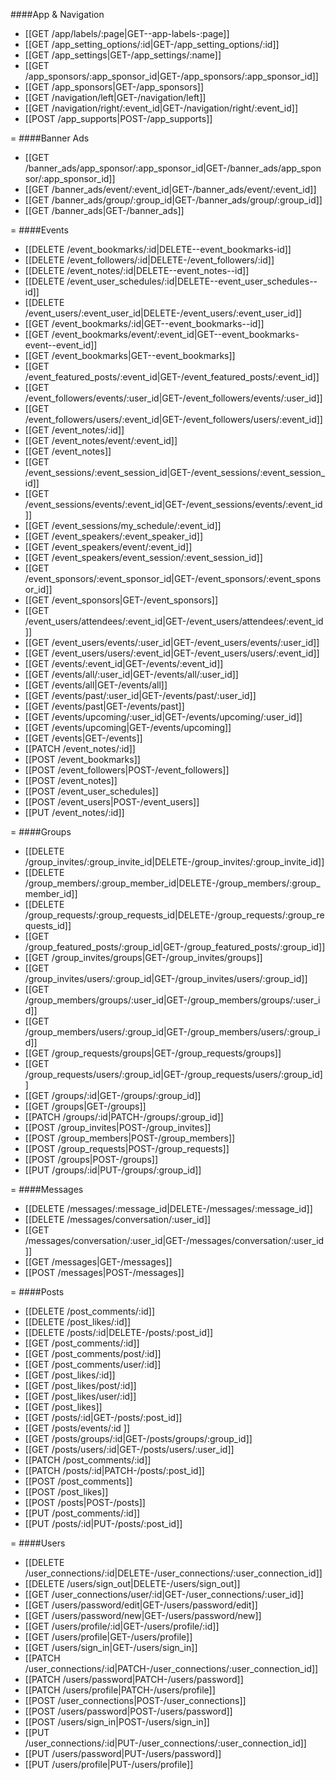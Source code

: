 <!-- --- title: List of all routes -->

####App & Navigation
* [[GET /app/labels/:page|GET--app-labels-:page]]
* [[GET /app_setting_options/:id|GET-&#47;app_setting_options&#47;:id]]
* [[GET /app_settings|GET-&#47;app_settings&#47;:name]]
* [[GET /app_sponsors/:app_sponsor_id|GET-&#47;app_sponsors&#47;:app_sponsor_id]]
* [[GET /app_sponsors|GET-&#47;app_sponsors]]
* [[GET /navigation/left|GET-&#47;navigation&#47;left]]
* [[GET /navigation/right/:event_id|GET-&#47;navigation&#47;right&#47;:event_id]]
* [[POST /app_supports|POST-&#47;app_supports]]

=
####Banner Ads
* [[GET /banner_ads/app_sponsor/:app_sponsor_id|GET-&#47;banner_ads&#47;app_sponsor&#47;:app_sponsor_id]]
* [[GET /banner_ads/event/:event_id|GET-&#47;banner_ads&#47;event&#47;:event_id]]
* [[GET /banner_ads/group/:group_id|GET-&#47;banner_ads&#47;group&#47;:group_id]]
* [[GET /banner_ads|GET-&#47;banner_ads]]

=
####Events
* [[DELETE /event_bookmarks/:id|DELETE--event_bookmarks-id]]
* [[DELETE /event_followers/:id|DELETE-&#47;event_followers&#47;:id]]
* [[DELETE /event_notes/:id|DELETE--event_notes--id]]
* [[DELETE /event_user_schedules/:id|DELETE--event_user_schedules--id]]
* [[DELETE /event_users/:event_user_id|DELETE-&#47;event_users&#47;:event_user_id]]
* [[GET /event_bookmarks/:id|GET--event_bookmarks--id]]
* [[GET /event_bookmarks/event/:event_id|GET--event_bookmarks-event--event_id]]
* [[GET /event_bookmarks|GET--event_bookmarks]]
* [[GET /event_featured_posts/:event_id|GET-&#47;event_featured_posts&#47;:event_id]]
* [[GET /event_followers/events/:user_id|GET-&#47;event_followers&#47;events&#47;:user_id]]
* [[GET /event_followers/users/:event_id|GET-&#47;event_followers&#47;users&#47;:event_id]]
* [[GET /event_notes/:id]]
* [[GET /event_notes/event/:event_id]]
* [[GET /event_notes]]
* [[GET /event_sessions/:event_session_id|GET-&#47;event_sessions&#47;:event_session_id]]
* [[GET /event_sessions/events/:event_id|GET-&#47;event_sessions&#47;events&#47;:event_id]]
* [[GET /event_sessions/my_schedule/:event_id]]
* [[GET /event_speakers/:event_speaker_id]]
* [[GET /event_speakers/event/:event_id]]
* [[GET /event_speakers/event_session/:event_session_id]]
* [[GET /event_sponsors/:event_sponsor_id|GET-&#47;event_sponsors&#47;:event_sponsor_id]]
* [[GET /event_sponsors|GET-&#47;event_sponsors]]
* [[GET /event_users/attendees/:event_id|GET-&#47;event_users&#47;attendees&#47;:event_id]]
* [[GET /event_users/events/:user_id|GET-&#47;event_users&#47;events&#47;:user_id]]
* [[GET /event_users/users/:event_id|GET-&#47;event_users&#47;users&#47;:event_id]]
* [[GET /events/:event_id|GET-&#47;events&#47;:event_id]]
* [[GET /events/all/:user_id|GET-&#47;events&#47;all&#47;:user_id]]
* [[GET /events/all|GET-&#47;events&#47;all]]
* [[GET /events/past/:user_id|GET-&#47;events&#47;past&#47;:user_id]]
* [[GET /events/past|GET-&#47;events&#47;past]]
* [[GET /events/upcoming/:user_id|GET-&#47;events&#47;upcoming&#47;:user_id]]
* [[GET /events/upcoming|GET-&#47;events&#47;upcoming]]
* [[GET /events|GET-&#47;events]]
* [[PATCH /event_notes/:id]]
* [[POST /event_bookmarks]]
* [[POST /event_followers|POST-&#47;event_followers]]
* [[POST /event_notes]]
* [[POST /event_user_schedules]]
* [[POST /event_users|POST-&#47;event_users]]
* [[PUT /event_notes/:id]]

=
####Groups
* [[DELETE /group_invites/:group_invite_id|DELETE-&#47;group_invites&#47;:group_invite_id]]
* [[DELETE /group_members/:group_member_id|DELETE-&#47;group_members&#47;:group_member_id]]
* [[DELETE /group_requests/:group_requests_id|DELETE-&#47;group_requests&#47;:group_requests_id]]
* [[GET /group_featured_posts/:group_id|GET-&#47;group_featured_posts&#47;:group_id]]
* [[GET /group_invites/groups|GET-&#47;group_invites&#47;groups]]
* [[GET /group_invites/users/:group_id|GET-&#47;group_invites&#47;users&#47;:group_id]]
* [[GET /group_members/groups/:user_id|GET-&#47;group_members&#47;groups&#47;:user_id]]
* [[GET /group_members/users/:group_id|GET-&#47;group_members&#47;users&#47;:group_id]]
* [[GET /group_requests/groups|GET-&#47;group_requests&#47;groups]]
* [[GET /group_requests/users/:group_id|GET-&#47;group_requests&#47;users&#47;:group_id]]
* [[GET /groups/:id|GET-&#47;groups&#47;:group_id]]
* [[GET /groups|GET-&#47;groups]]
* [[PATCH /groups/:id|PATCH-&#47;groups&#47;:group_id]]
* [[POST /group_invites|POST-&#47;group_invites]]
* [[POST /group_members|POST-&#47;group_members]]
* [[POST /group_requests|POST-&#47;group_requests]]
* [[POST /groups|POST-&#47;groups]]
* [[PUT /groups/:id|PUT-&#47;groups&#47;:group_id]]

=
####Messages
* [[DELETE /messages/:message_id|DELETE-&#47;messages&#47;:message_id]]
* [[DELETE /messages/conversation/:user_id]]
* [[GET /messages/conversation/:user_id|GET-&#47;messages&#47;conversation&#47;:user_id]]
* [[GET /messages|GET-&#47;messages]]
* [[POST /messages|POST-&#47;messages]]

=
####Posts
* [[DELETE /post_comments/:id]]
* [[DELETE /post_likes/:id]]
* [[DELETE /posts/:id|DELETE-&#47;posts&#47;:post_id]]
* [[GET /post_comments/:id]]
* [[GET /post_comments/post/:id]]
* [[GET /post_comments/user/:id]]
* [[GET /post_likes/:id]]
* [[GET /post_likes/post/:id]]
* [[GET /post_likes/user/:id]]
* [[GET /post_likes]]
* [[GET /posts/:id|GET-&#47;posts&#47;:post_id]]
* [[GET /posts/events/:id ]]
* [[GET /posts/groups/:id|GET-&#47;posts&#47;groups&#47;:group_id]]
* [[GET /posts/users/:id|GET-&#47;posts&#47;users&#47;:user_id]]
* [[PATCH /post_comments/:id]]
* [[PATCH /posts/:id|PATCH-&#47;posts&#47;:post_id]]
* [[POST /post_comments]]
* [[POST /post_likes]]
* [[POST /posts|POST-&#47;posts]]
* [[PUT /post_comments/:id]]
* [[PUT /posts/:id|PUT-&#47;posts&#47;:post_id]]

=
####Users
* [[DELETE /user_connections/:id|DELETE-&#47;user_connections&#47;:user_connection_id]]
* [[DELETE /users/sign_out|DELETE-&#47;users&#47;sign_out]]
* [[GET /user_connections/user/:id|GET-&#47;user_connections&#47;:user_id]]
* [[GET /users/password/edit|GET-&#47;users&#47;password&#47;edit]]
* [[GET /users/password/new|GET-&#47;users&#47;password&#47;new]]
* [[GET /users/profile/:id|GET-&#47;users&#47;profile&#47;:id]]
* [[GET /users/profile|GET-&#47;users&#47;profile]]
* [[GET /users/sign_in|GET-&#47;users&#47;sign_in]]
* [[PATCH /user_connections/:id|PATCH-&#47;user_connections&#47;:user_connection_id]]
* [[PATCH /users/password|PATCH-&#47;users&#47;password]]
* [[PATCH /users/profile|PATCH-&#47;users&#47;profile]]
* [[POST /user_connections|POST-&#47;user_connections]]
* [[POST /users/password|POST-&#47;users&#47;password]]
* [[POST /users/sign_in|POST-&#47;users&#47;sign_in]]
* [[PUT /user_connections/:id|PUT-&#47;user_connections&#47;:user_connection_id]]
* [[PUT /users/password|PUT-&#47;users&#47;password]]
* [[PUT /users/profile|PUT-&#47;users&#47;profile]]